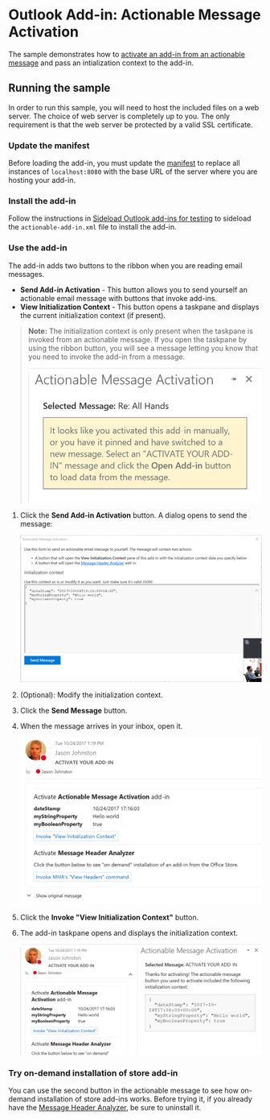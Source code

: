 # Outlook Add-in: Actionable Message Activation

The sample demonstrates how to [activate an add-in from an actionable message](https://docs.microsoft.com/outlook/actionable-messages/invoke-add-in-from-actionable-message) and pass an intialization context to the add-in.

## Running the sample

In order to run this sample, you will need to host the included files on a web server. The choice of web server is completely up to you. The only requirement is that the web server be protected by a valid SSL certificate. 

### Update the manifest

Before loading the add-in, you must update the [manifest](actionable-add-in.xml) to replace all instances of `localhost:8080` with the base URL of the server where you are hosting your add-in.

### Install the add-in

Follow the instructions in [Sideload Outlook add-ins for testing](https://docs.microsoft.com/en-us/outlook/add-ins/sideload-outlook-add-ins-for-testing) to sideload the `actionable-add-in.xml` file to install the add-in.

### Use the add-in

The add-in adds two buttons to the ribbon when you are reading email messages.

- **Send Add-in Activation** - This button allows you to send yourself an actionable email message with buttons that invoke add-ins.
- **View Initialization Context** - This button opens a taskpane and displays the current initialization context (if present).

> **Note:** The initialization context is only present when the taskpane is invoked from an actionable message. If you open the taskpane by using the ribbon button, you will see a message letting you know that you need to invoke the add-in from a message.
>
> ![A screenshot of the message presented when you manually activate the add-in](readme-images\manual-activation.PNG)

1. Click the **Send Add-in Activation** button. A dialog opens to send the message: 

    ![A screenshot of the send message dialog](readme-images\send-message.PNG)
1. (Optional): Modify the initialization context.
1. Click the **Send Message** button.
1. When the message arrives in your inbox, open it.

    ![A screenshot of the actionable message sent by the add-in](readme-images\actionable-message.PNG)
1. Click the **Invoke "View Initialization Context"** button.
1. The add-in taskpane opens and displays the initialization context.

    ![A screenshot of the opened taskpane](readme-images\activated-taskpane.PNG)

### Try on-demand installation of store add-in

You can use the second button in the actionable message to see how on-demand installation of store add-ins works. Before trying it, if you already have the [Message Header Analyzer](https://appsource.microsoft.com/en-us/product/office/WA104005406), be sure to uninstall it.